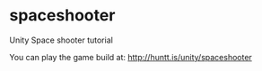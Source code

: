 # spaceshooter
Unity Space shooter tutorial

You can play the game build at: http://huntt.is/unity/spaceshooter
